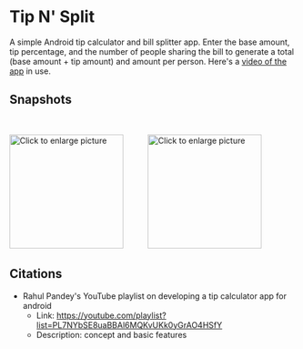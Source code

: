 # Tip N' Split

A simple Android tip calculator and bill splitter app. Enter the base amount, tip percentage, and the number of people sharing the bill to generate a total (base amount + tip amount) and amount per person. Here's a [video of the app](https://drive.google.com/file/d/1voJNejIiZ-Fz9-r7Z9SUlcVuqwpz0B0y/view?usp=sharing) in use.


## Snapshots

<br>
<p>
<img src="https://drive.google.com/uc?export=view&id=1KLzkTEgYh2NVd9WoMaQwAinDsrFVmSss" width="200" title="Click to enlarge picture" />&nbsp;&nbsp;&nbsp;&nbsp;&nbsp;&nbsp;&nbsp;&nbsp;&nbsp;&nbsp;&nbsp;<img src="https://drive.google.com/uc?export=view&id=1i3IfkCN0a7J-MffYVZ5-RIpOOEWspZRk" width="200" title="Click to enlarge picture" /> </p>

 
## Citations
  
- Rahul Pandey's YouTube playlist on developing a tip calculator app for android
  - Link: https://youtube.com/playlist?list=PL7NYbSE8uaBBAl6MQKvUKk0yGrAO4HSfY
  - Description: concept and basic features
